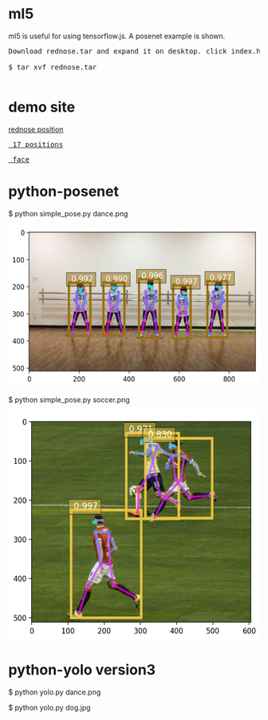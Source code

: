 # ml5
ml5 is useful for using tensorflow.js. A posenet example is shown.
<pre>
Download rednose.tar and expand it on desktop. click index.html using firefox, chrome, or opera.

$ tar xvf rednose.tar

</pre>
# demo site
<a href='https://gpu.dob.jp/nosePos/index.html'> rednose position</a>

<pre>
<a href='https://storage.googleapis.com/tfjs-models/demos/posenet/camera.html'> 17 positions</a>
</pre>

<pre>
<a href='https://storage.googleapis.com/tfjs-models/demos/facemesh/index.html'> face</a>
</pre>


# python-posenet

$ python simple_pose.py dance.png 

<img src='result.png' height=325 width=574>

$ python simple_pose.py soccer.png

<img src='soccer_result.png' height=460 width=560>

# python-yolo version3

$ python yolo.py dance.png

$ python yolo.py dog.jpg


